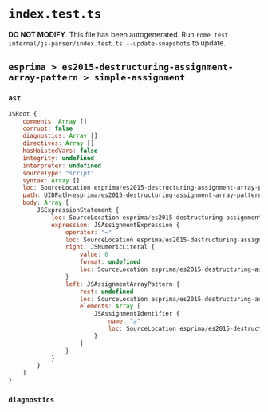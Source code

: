# `index.test.ts`

**DO NOT MODIFY**. This file has been autogenerated. Run `rome test internal/js-parser/index.test.ts --update-snapshots` to update.

## `esprima > es2015-destructuring-assignment-array-pattern > simple-assignment`

### `ast`

```javascript
JSRoot {
	comments: Array []
	corrupt: false
	diagnostics: Array []
	directives: Array []
	hasHoistedVars: false
	integrity: undefined
	interpreter: undefined
	sourceType: "script"
	syntax: Array []
	loc: SourceLocation esprima/es2015-destructuring-assignment-array-pattern/simple-assignment/input.js 1:0-2:0
	path: UIDPath<esprima/es2015-destructuring-assignment-array-pattern/simple-assignment/input.js>
	body: Array [
		JSExpressionStatement {
			loc: SourceLocation esprima/es2015-destructuring-assignment-array-pattern/simple-assignment/input.js 1:0-1:8
			expression: JSAssignmentExpression {
				operator: "="
				loc: SourceLocation esprima/es2015-destructuring-assignment-array-pattern/simple-assignment/input.js 1:0-1:7
				right: JSNumericLiteral {
					value: 0
					format: undefined
					loc: SourceLocation esprima/es2015-destructuring-assignment-array-pattern/simple-assignment/input.js 1:6-1:7
				}
				left: JSAssignmentArrayPattern {
					rest: undefined
					loc: SourceLocation esprima/es2015-destructuring-assignment-array-pattern/simple-assignment/input.js 1:0-1:3
					elements: Array [
						JSAssignmentIdentifier {
							name: "a"
							loc: SourceLocation esprima/es2015-destructuring-assignment-array-pattern/simple-assignment/input.js 1:1-1:2 (a)
						}
					]
				}
			}
		}
	]
}
```

### `diagnostics`

```

```
